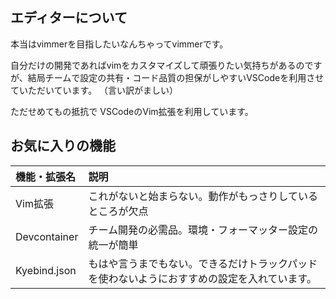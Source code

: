 ## エディターについて

本当はvimmerを目指したいなんちゃってvimmerです。

自分だけの開発であればvimをカスタマイズして頑張りたい気持ちがあるのですが、結局チームで設定の共有・コード品質の担保がしやすいVSCodeを利用させていただいています。
（言い訳がましい）

ただせめてもの抵抗で VSCodeのVim拡張を利用しています。

## お気に入りの機能

|機能・拡張名|説明|
|:----|:----|
|Vim拡張|これがないと始まらない。動作がもっさりしているところが欠点| |
|Devcontainer|チーム開発の必需品。環境・フォーマッター設定の統一が簡単|
|Kyebind.json|もはや言うまでもない。できるだけトラックパッドを使わないようにおすすめの設定を入れています。|
